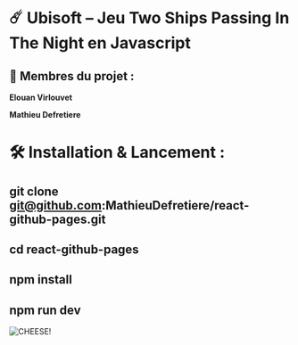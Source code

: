 # ☄️ Ubisoft – Jeu Two Ships Passing In The Night en Javascript

## 👤 Membres du projet :

**Elouan Virlouvet**

**Mathieu Defretiere**

# 🛠️ Installation & Lancement :

## git clone git@github.com:MathieuDefretiere/react-github-pages.git

## cd react-github-pages

## npm install

## npm run dev

![CHEESE!](./react-github-pages/images/img.png)

